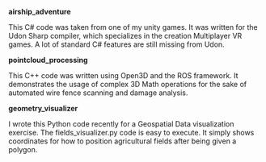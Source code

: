 **airship_adventure**

This C# code was taken from one of my unity games. It was written for the Udon Sharp compiler, which specializes in the creation Multiplayer VR games. A lot of standard C# features are still missing from Udon.

**pointcloud_processing**

This C++ code was written using Open3D and the ROS framework. It demonstrates the usage of complex 3D Math operations for the sake of automated wire fence scanning and damage analysis.

**geometry_visualizer**

I wrote this Python code recently for a Geospatial Data visualization exercise. The fields_visualizer.py code is easy to execute. It simply shows coordinates for how to position agricultural fields after being given a polygon.
